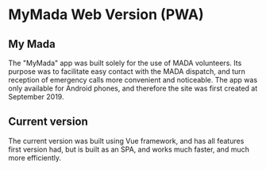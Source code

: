 # MyMada Web Version (PWA)

## My Mada
The "MyMada" app was built  solely for the use of MADA volunteers. Its purpose was to facilitate easy contact with the MADA dispatch, and turn reception of emergency calls more convenient and noticeable.
The app was only available for Android phones, and therefore the site was first created at September 2019.

## Current version
The current version was built using Vue framework, and has all features first version had, but is built as an SPA, and works much faster, and much more efficiently.